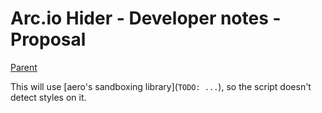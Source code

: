 # Arc.io Hider - Developer notes - Proposal

[Parent](../../modes/Arc.io%20Hider.md)

This will use \[aero's sandboxing library](`TODO: ...`), so the script doesn't detect styles on it.
